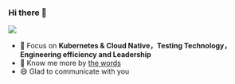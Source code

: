 ### Hi there 👋

![](https://komarev.com/ghpvc/?username=CarlJi&color=green)

- 🔭 Focus on **Kubernetes & Cloud Native，Testing Technology，Engineering efficiency and Leadership**
- 👯 Know me more by [the words](https://github.com/CarlJi/words#%E5%A4%A7%E5%8D%A1%E5%B0%94)
- 😄 Glad to communicate with you
